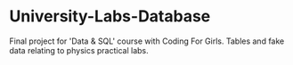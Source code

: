 # University-Labs-Database
Final project for 'Data &amp; SQL' course with Coding For Girls. Tables and fake data relating to physics practical labs.

